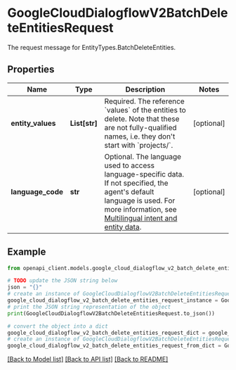 # GoogleCloudDialogflowV2BatchDeleteEntitiesRequest

The request message for EntityTypes.BatchDeleteEntities.

## Properties

Name | Type | Description | Notes
------------ | ------------- | ------------- | -------------
**entity_values** | **List[str]** | Required. The reference &#x60;values&#x60; of the entities to delete. Note that these are not fully-qualified names, i.e. they don&#39;t start with &#x60;projects/&#x60;. | [optional] 
**language_code** | **str** | Optional. The language used to access language-specific data. If not specified, the agent&#39;s default language is used. For more information, see [Multilingual intent and entity data](https://cloud.google.com/dialogflow/docs/agents-multilingual#intent-entity). | [optional] 

## Example

```python
from openapi_client.models.google_cloud_dialogflow_v2_batch_delete_entities_request import GoogleCloudDialogflowV2BatchDeleteEntitiesRequest

# TODO update the JSON string below
json = "{}"
# create an instance of GoogleCloudDialogflowV2BatchDeleteEntitiesRequest from a JSON string
google_cloud_dialogflow_v2_batch_delete_entities_request_instance = GoogleCloudDialogflowV2BatchDeleteEntitiesRequest.from_json(json)
# print the JSON string representation of the object
print(GoogleCloudDialogflowV2BatchDeleteEntitiesRequest.to_json())

# convert the object into a dict
google_cloud_dialogflow_v2_batch_delete_entities_request_dict = google_cloud_dialogflow_v2_batch_delete_entities_request_instance.to_dict()
# create an instance of GoogleCloudDialogflowV2BatchDeleteEntitiesRequest from a dict
google_cloud_dialogflow_v2_batch_delete_entities_request_from_dict = GoogleCloudDialogflowV2BatchDeleteEntitiesRequest.from_dict(google_cloud_dialogflow_v2_batch_delete_entities_request_dict)
```
[[Back to Model list]](../README.md#documentation-for-models) [[Back to API list]](../README.md#documentation-for-api-endpoints) [[Back to README]](../README.md)


